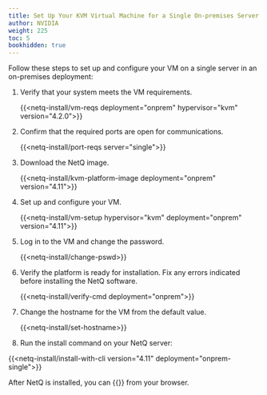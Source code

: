 ```yaml
---
title: Set Up Your KVM Virtual Machine for a Single On-premises Server
author: NVIDIA
weight: 225
toc: 5
bookhidden: true
---
```

Follow these steps to set up and configure your VM on a single server in an on-premises deployment:

1. Verify that your system meets the VM requirements.

    {{<netq-install/vm-reqs deployment="onprem" hypervisor="kvm" version="4.2.0">}}

2. Confirm that the required ports are open for communications.

    {{<netq-install/port-reqs server="single">}}

3. Download the NetQ image.

    {{<netq-install/kvm-platform-image deployment="onprem" version="4.11">}}

4. Set up and configure your VM.

    {{<netq-install/vm-setup hypervisor="kvm" deployment="onprem" version="4.11">}}

5. Log in to the VM and change the password.

    {{<netq-install/change-pswd>}}

6. Verify the platform is ready for installation. Fix any errors indicated before installing the NetQ software.

    {{<netq-install/verify-cmd deployment="onprem">}}

7. Change the hostname for the VM from the default value.

    {{<netq-install/set-hostname>}}

8. Run the install command on your NetQ server:

{{<netq-install/install-with-cli version="4.11" deployment="onprem-single">}}

After NetQ is installed, you can {{<link title="Access the NetQ UI" text="log in to NetQ">}} from your browser.